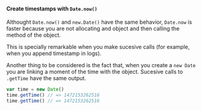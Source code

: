 #### Create timestamps with `Date.now()`

Althought `Date.now()` and `new.Date()` have the same behavior, `Date.now` is faster because you are not allocating and object and then calling the method of the object.

This is specially remarkable when you make sucesive calls (for example, when you append timestamp in logs).

Another thing to be considered is the fact that, when you create a `new Date` you are linking a moment of the time with the object. Sucesive calls to `.getTime` have the same output.

```js
var time = new Date()
time.getTime() // => 1472153262516
time.getTime() // => 1472153262516
```
